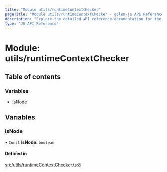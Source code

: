 ```yaml
---
title: "Module utils/runtimeContextChecker"
pageTitle: "Module utils/runtimeContextChecker - golem-js API Reference"
description: "Explore the detailed API reference documentation for the Module utils/runtimeContextChecker within the golem-js SDK for the Golem Network."
type: "JS API Reference"
---
```

# Module: utils/runtimeContextChecker

## Table of contents

### Variables

- [isNode](utils_runtimeContextChecker#isnode)

## Variables

### isNode

• `Const` **isNode**: `boolean`

#### Defined in

[src/utils/runtimeContextChecker.ts:8](https://github.com/golemfactory/golem-js/blob/9789a95/src/utils/runtimeContextChecker.ts#L8)
